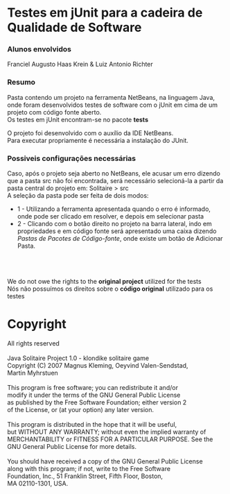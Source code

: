 # Testes em jUnit para a cadeira de Qualidade de Software
### Alunos envolvidos
Franciel Augusto Haas Krein & Luiz Antonio Richter

### Resumo
Pasta contendo um projeto na ferramenta NetBeans, na linguagem Java, 
onde foram desenvolvidos testes de software com o jUnit em cima de um projeto com código fonte aberto. <br />
Os testes em jUnit encontram-se no pacote <b>tests</b>

O projeto foi desenvolvido com o auxílio da IDE NetBeans.<br />
Para executar propriamente é necessária a instalação do JUnit.

### Possiveis configurações necessárias

Caso, após o projeto seja aberto no NetBeans, ele acusar um erro dizendo que a pasta src não foi encontrada, 
será necessário selecioná-la a partir da pasta central do projeto em: Solitaire > src <br />
A seleção da pasta pode ser feita de dois modos:
<ul>
  <li> 1 - Utilizando a ferramenta apresentada quando o erro é informado, onde pode ser clicado em resolver, e depois em 
  selecionar pasta</li>
  <li> 2 - Clicando com o botão direito no projeto na barra lateral, indo em propriedades e em código fonte será apresentado 
  uma caixa dizendo <i>Pastas de Pacotes de Código-fonte</i>, onde existe um botão de Adicionar Pasta.</li>
</ul>

<br /><br /><br />
We do not owe the rights to the <b>original project</b> utilized for the tests <br />
Nós não possuímos os direitos sobre o <b>código original</b> utilizado para os testes <br />

# Copyright
All rights reserved<br />
<br />
Java Solitaire Project 1.0 - klondike solitaire game <br />
Copyright (C) 2007 Magnus Kleming, Oeyvind Valen-Sendstad, <br />
Martin Myhrstuen <br />
<br />
This program is free software; you can redistribute it and/or <br />
modify it under the terms of the GNU General Public License <br />
as published by the Free Software Foundation; either version 2 <br />
of the License, or (at your option) any later version. <br />
<br />
This program is distributed in the hope that it will be useful, <br />
but WITHOUT ANY WARRANTY; without even the implied warranty of <br />
MERCHANTABILITY or FITNESS FOR A PARTICULAR PURPOSE.  See the <br />
GNU General Public License for more details. <br />
<br />
You should have received a copy of the GNU General Public License <br />
along with this program; if not, write to the Free Software <br />
Foundation, Inc., 51 Franklin Street, Fifth Floor, Boston, <br />
MA 02110-1301, USA. <br />
